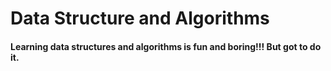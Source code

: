 <h1>Data Structure and Algorithms</h1>

<h4>Learning data structures and algorithms is fun and boring!!! But got to do it.</h4>
